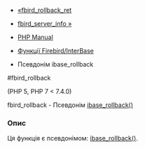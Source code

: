 - [«fbird_rollback_ret](function.fbird-rollback-ret.md)
- [fbird_server_info »](function.fbird-server-info.md)

- [PHP Manual](index.md)
- [Функції Firebird/InterBase](ref.ibase.md)
- Псевдонім ibase_rollback

#fbird_rollback

(PHP 5, PHP 7 \< 7.4.0)

fbird_rollback - Псевдонім
[ibase_rollback()](function.ibase-rollback.md)

### Опис

Ця функція є псевдонімом:
[ibase_rollback()](function.ibase-rollback.md).
